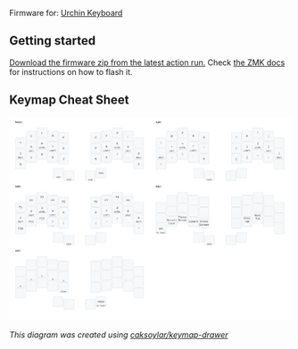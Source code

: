 Firmware for: [Urchin Keyboard](https://github.com/duckyb/urchin)

## Getting started

[Download the firmware zip from the latest action run.](https://github.com/ToppDev/zmk-config/actions/workflows/build.yml?query=is%3Asuccess+branch%3Amain) Check [the ZMK docs](https://zmk.dev/docs/user-setup#installing-the-firmware) for instructions on how to flash it.

## Keymap Cheat Sheet

<div align="center">

  ![urchin-layout](./keymap-drawer/keymap.svg)

</div>

*This diagram was created using [caksoylar/keymap-drawer](https://github.com/caksoylar/keymap-drawer)*
